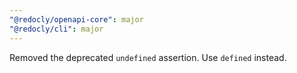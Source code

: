 ```yaml
---
"@redocly/openapi-core": major
"@redocly/cli": major
---
```


Removed the deprecated `undefined` assertion. Use `defined` instead.
